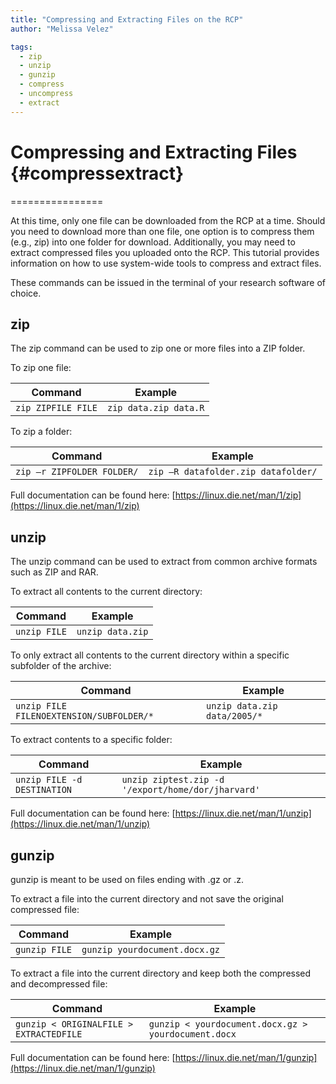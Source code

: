 ```yaml
---
title: "Compressing and Extracting Files on the RCP"
author: "Melissa Velez"

tags:
  - zip
  - unzip
  - gunzip
  - compress
  - uncompress
  - extract
---
```


# Compressing and Extracting Files {#compressextract} 
================

At this time, only one file can be downloaded from the RCP at a time. Should you need to download more than one file, one option is to compress them (e.g., zip) into one folder for download. Additionally, you may need to extract compressed files you uploaded onto the RCP. This tutorial provides information on how to use system-wide tools to compress and extract files.  

These commands can be issued in the terminal of your research software of choice.

## zip 

The zip command can be used to zip one or more files into a ZIP folder. 

To zip one file: 

| Command | Example |
| ------- | ------- |
| `zip ZIPFILE FILE` | `zip data.zip data.R` | 
	
To zip a folder: 

| Command | Example |
| ------- | ------- |
| `zip –r ZIPFOLDER FOLDER/` | `zip –R datafolder.zip datafolder/` | 

Full documentation can be found here: [https://linux.die.net/man/1/zip](https://linux.die.net/man/1/zip)

## unzip 

The unzip command can be used to extract from common archive formats such as ZIP and RAR.  

To extract all contents to the current directory: 

| Command | Example |
| ------- | ------- |
| `unzip FILE` | `unzip data.zip` | 

To only extract all contents to the current directory within a specific subfolder of the archive: 

| Command | Example |
| ------- | ------- |
| `unzip FILE FILENOEXTENSION/SUBFOLDER/*` | `unzip data.zip data/2005/*` | 

To extract contents to a specific folder:  

| Command | Example |
| ------- | ------- |
| `unzip FILE -d DESTINATION` | `unzip ziptest.zip -d '/export/home/dor/jharvard'` | 

Full documentation can be found here: [https://linux.die.net/man/1/unzip](https://linux.die.net/man/1/unzip)

## gunzip 

gunzip is meant to be used on files ending with .gz or .z.  

To extract a file into the current directory and not save the original compressed file: 

| Command | Example |
| ------- | ------- |
| `gunzip FILE` | `gunzip yourdocument.docx.gz` | 

To extract a file into the current directory and keep both the compressed and decompressed file: 

| Command | Example |
| ------- | ------- |
| `gunzip < ORIGINALFILE > EXTRACTEDFILE` | `gunzip < yourdocument.docx.gz > yourdocument.docx` | 
 
Full documentation can be found here: [https://linux.die.net/man/1/gunzip](https://linux.die.net/man/1/gunzip) 

 